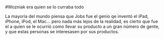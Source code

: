 #Wozniak era quien se lo curraba todo

La mayoría del mundo piensa que Jobs fue el genio qe inventó el iPad, iPhone, iPod, el Mac... pero nada más lejos de la realidad, es cierto que fue el a quien se le ocurrió como llevar su producto a un gran número de gente, y que estas personas se interesasen por sus productos.
